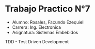 # Trabajo Practico N°7

+ Alumno: Rosales, Facundo Ezequiel
+ Carrera: Ing. Electronica
+ Asignatura: Sistemas Embebidos

TDD - Test Driven Development